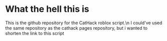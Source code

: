 # What the hell this is
This is the github repository for the CatHack roblox script.\n
I could've used the same repository as the cathack pages repository, but i wanted to shorten the link to this script
